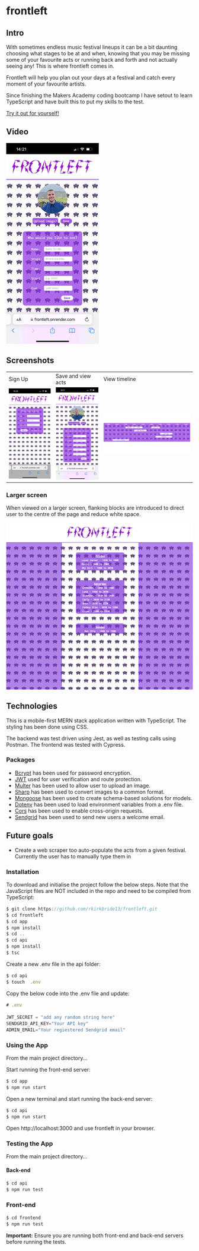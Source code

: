 # frontleft

## Intro

With sometimes endless music festival lineups it can be a bit daunting choosing what stages to be at and when, knowing that you may be missing some of your favourite acts or running back and forth and not actually seeing any! This is where frontleft comes in.

Frontleft will help you plan out your days at a festival and catch every moment of your favourite artists.

Since finishing the Makers Academy coding bootcamp I have setout to learn TypeScript and have built this to put my skills to the test.

[Try it out for yourself!](https://frontleft.onrender.com)

## Video

[<img width="250px" src="images/saved_acts.png" >](https://www.youtube.com/watch?v=Mo3J8VAjf9U&ab_channel=RobbieKirkbride)

## Screenshots

<table>
  <tr>
    <td>Sign Up</td>
    <td>Save and view acts</td>
    <td>View timeline</td>
  </tr>
  <tr>
    <td><img src="images/signup.png" ></td>
    <td><img src="images/saved_acts.png" ></td>
    <td><img src="images/act_timeline.png" ></td>
  </tr>
 </table>

### Larger screen

When viewed on a larger screen, flanking blocks are introduced to direct user to the centre of the page and reduce white space.

![larger_screen](./images/larger_screen.png)

## Technologies

This is a mobile-first MERN stack application written with TypeScript. The styling has been done using CSS.

The backend was test driven using Jest, as well as testing calls using Postman. The frontend was tested with Cypress.

### Packages

- [Bcrypt](https://www.npmjs.com/package/bcrypt) has been used for password encryption.
- [JWT](https://www.npmjs.com/package/jsonwebtoken) used for user verification and route protection.
- [Multer](https://www.npmjs.com/package/multer) has been used to allow user to upload an image.
- [Sharp](https://www.npmjs.com/package/sharp) has been used to convert images to a common format.
- [Mongoose](https://www.npmjs.com/package/mongoose) has been used to create schema-based solutions for models.
- [Dotenv](https://www.npmjs.com/package/dotenv) has been used to load environment variables from a .env file.
- [Cors](https://www.npmjs.com/package/cors) has been used to enable cross-origin requests.
- [Sendgrid](https://www.npmjs.com/package/@sendgrid/mail) has been used to send new users a welcome email.

## Future goals

- Create a web scraper too auto-populate the acts from a given festival. Currently the user has to manually type them in

### Installation

To download and initialise the project follow the below steps. Note that the JavaScript files are NOT included in the repo and need to be compiled from TypeScript:

```js
$ git clone https://github.com/rkirkbride13/frontleft.git
$ cd frontleft
$ cd app
$ npm install
$ cd ..
$ cd api
$ npm install
$ tsc
```

Create a new .env file in the api folder:

```js
$ cd api
$ touch  .env
```

Copy the below code into the .env file and update:

```js
# .env

JWT_SECRET = "add any random string here"
SENDGRID_API_KEY="Your API key"
ADMIN_EMAIL="Your regiestered Sendgrid email"
```

### Using the App

From the main project directory...

Start running the front-end server:

```js
$ cd app
$ npm run start
```

Open a new terminal and start running the back-end server:

```js
$ cd api
$ npm run start
```

Open http://localhost:3000 and use frontleft in your browser.

### Testing the App

From the main project directory...

#### Back-end

```js
$ cd api
$ npm run test
```

### Front-end

```js
$ cd frontend
$ npm run test
```

**Important:** Ensure you are running both front-end and back-end servers before running the tests.
